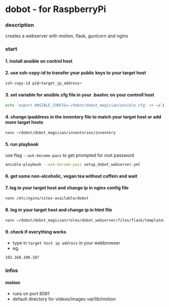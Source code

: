 # dobot - for RaspberryPi

### description

creates a webserver with motion, flask, gunicorn and nginx

### start

####  1. install ansible on control host
####  2. use ssh-copy-id to transfer your public keys to your target host
```sh
ssh-copy-id pi@<target_ip_address> 
```
####  3. set variable for ansible.cfg file in your .bashrc on your controll host
```sh
echo 'export ANSIBLE_CONFIG=~/dobot/dobot_magician/ansible.cfg' >> ~/.bashrc 
```
####  4. change ipaddress in the inventory file to match your target host or add more target hosts
```sh
nano ~/dobot/dobot_magician/inventories/inventory
```
####  5. run playbook 
use flag `--ask-become-pass` to get prompted for root password        
```sh
ansible-playbook --ask-become-pass setup_dobot_webserver.yml
```
####  6. get some non-alcoholic, vegan tea without coffein and wait
####  7. log in your target host and change ip in nginx config file
```sh
nano /etc/nginx/sites-available/dobot
```
####  8. log in your target host and change ip in html file
```sh
nano ~/dobot/dobot_magician/roles/dobot_webserver/files/flask/templates/index.html
```
####  9. check if everything works
- type in `target host ip address` in your webbrowser
- eg. 
```sh 
192.168.100.107
```

### infos

####  motion
- runs on port 8081
- default directory for videos/images var/lib/motion
